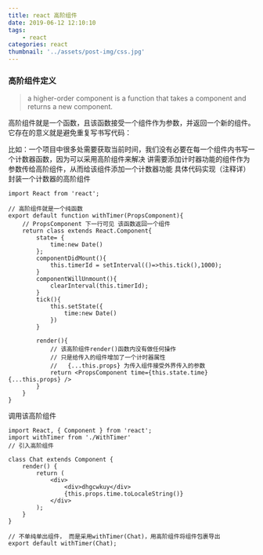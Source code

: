 ```yaml
---
title: react 高阶组件
date: 2019-06-12 12:10:10
tags:
    - react
categories: react
thumbnail: '../assets/post-img/css.jpg'
---
```


### 高阶组件定义
> a higher-order component is a function that takes a component and returns a new component.
<!-- more -->
高阶组件就是一个函数，且该函数接受一个组件作为参数，并返回一个新的组件。
它存在的意义就是避免重复写书写代码：

比如：一个项目中很多处需要获取当前时间，我们没有必要在每一个组件内书写一个计数器函数，因为可以采用高阶组件来解决
讲需要添加计时器功能的组件作为参数传给高阶组件，从而给该组件添加一个计数器功能
具体代码实现（注释详）封装一个计数器的高阶组件
```
import React from 'react';

// 高阶组件就是一个纯函数
export default function withTimer(PropsComponent){
    // PropsComponent 下一行可见 该函数返回一个组件
    return class extends React.Component{
        state= {
            time:new Date()
        };
        componentDidMount(){
            this.timerId = setInterval(()=>this.tick(),1000);
        }
        componentWillUnmount(){
            clearInterval(this.timerId);
        }
        tick(){
            this.setState({
                time:new Date()
            })
        }

        render(){
            // 该高阶组件render()函数内没有做任何操作
            // 只是给传入的组件增加了一个计时器属性
            //   {...this.props} 为传入组件接受外界传入的参数
            return <PropsComponent time={this.state.time} {...this.props} />
        }
    }
}
```
调用该高阶组件
```
import React, { Component } from 'react';
import withTimer from './WithTimer'
// 引入高阶组件

class Chat extends Component {
    render() {
        return (
            <div>
                <div>dhgcwkuy</div>
                {this.props.time.toLocaleString()}
            </div>
        );
    }
}

// 不单纯单出组件， 而是采用withTimer(Chat)，用高阶组件将组件包裹导出
export default withTimer(Chat);
```



